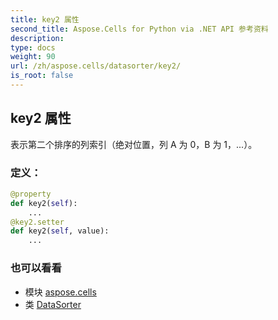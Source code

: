```yaml
---
title: key2 属性
second_title: Aspose.Cells for Python via .NET API 参考资料
description:
type: docs
weight: 90
url: /zh/aspose.cells/datasorter/key2/
is_root: false
---
```

## key2 属性

表示第二个排序的列索引（绝对位置，列 A 为 0，B 为 1，...）。
### 定义：
```python
@property
def key2(self):
    ...
@key2.setter
def key2(self, value):
    ...
```

### 也可以看看
* 模块 [aspose.cells](../../)
* 类 [DataSorter](/cells/python-net/zh/aspose.cells/datasorter)
